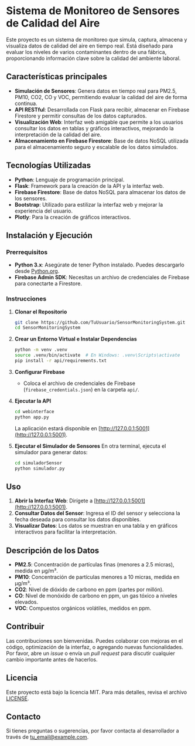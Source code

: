 # Sistema de Monitoreo de Sensores de Calidad del Aire

Este proyecto es un sistema de monitoreo que simula, captura, almacena y visualiza datos de calidad del aire en tiempo real. Está diseñado para evaluar los niveles de varios contaminantes dentro de una fábrica, proporcionando información clave sobre la calidad del ambiente laboral.

## Características principales
- **Simulación de Sensores**: Genera datos en tiempo real para PM2.5, PM10, CO2, CO y VOC, permitiendo evaluar la calidad del aire de forma continua.
- **API RESTful**: Desarrollada con Flask para recibir, almacenar en Firebase Firestore y permitir consultas de los datos capturados.
- **Visualización Web**: Interfaz web amigable que permite a los usuarios consultar los datos en tablas y gráficos interactivos, mejorando la interpretación de la calidad del aire.
- **Almacenamiento en Firebase Firestore**: Base de datos NoSQL utilizada para el almacenamiento seguro y escalable de los datos simulados.

## Tecnologías Utilizadas
- **Python**: Lenguaje de programación principal.
- **Flask**: Framework para la creación de la API y la interfaz web.
- **Firebase Firestore**: Base de datos NoSQL para almacenar los datos de los sensores.
- **Bootstrap**: Utilizado para estilizar la interfaz web y mejorar la experiencia del usuario.
- **Plotly**: Para la creación de gráficos interactivos.

## Instalación y Ejecución

### Prerrequisitos
- **Python 3.x**: Asegúrate de tener Python instalado. Puedes descargarlo desde [Python.org](https://www.python.org/downloads/).
- **Firebase Admin SDK**: Necesitas un archivo de credenciales de Firebase para conectarte a Firestore.

### Instrucciones

1. **Clonar el Repositorio**
   ```bash
   git clone https://github.com/TuUsuario/SensorMonitoringSystem.git
   cd SensorMonitoringSystem
   ```

2. **Crear un Entorno Virtual e Instalar Dependencias**
   ```bash
   python -m venv .venv
   source .venv/bin/activate  # En Windows: .venv\Scripts\activate
   pip install -r api/requirements.txt
   ```

3. **Configurar Firebase**
   - Coloca el archivo de credenciales de Firebase (`firebase_credentials.json`) en la carpeta `api/`.

4. **Ejecutar la API**
   ```bash
   cd webinterface
   python app.py
   ```
   La aplicación estará disponible en [http://127.0.0.1:5001](http://127.0.0.1:5001).

5. **Ejecutar el Simulador de Sensores**
   En otra terminal, ejecuta el simulador para generar datos:
   ```bash
   cd simuladorSensor
   python simulador.py
   ```

## Uso
1. **Abrir la Interfaz Web**: Dirígete a [http://127.0.0.1:5001](http://127.0.0.1:5001).
2. **Consultar Datos del Sensor**: Ingresa el ID del sensor y selecciona la fecha deseada para consultar los datos disponibles.
3. **Visualizar Datos**: Los datos se muestran en una tabla y en gráficos interactivos para facilitar la interpretación.

## Descripción de los Datos
- **PM2.5**: Concentración de partículas finas (menores a 2.5 micras), medida en µg/m³.
- **PM10**: Concentración de partículas menores a 10 micras, medida en µg/m³.
- **CO2**: Nivel de dióxido de carbono en ppm (partes por millón).
- **CO**: Nivel de monóxido de carbono en ppm, un gas tóxico a niveles elevados.
- **VOC**: Compuestos orgánicos volátiles, medidos en ppm.

## Contribuir
Las contribuciones son bienvenidas. Puedes colaborar con mejoras en el código, optimización de la interfaz, o agregando nuevas funcionalidades. Por favor, abre un *issue* o envía un *pull request* para discutir cualquier cambio importante antes de hacerlos.

## Licencia
Este proyecto está bajo la licencia MIT. Para más detalles, revisa el archivo [LICENSE](LICENSE).

## Contacto
Si tienes preguntas o sugerencias, por favor contacta al desarrollador a través de [tu_email@example.com](mailto:tu_email@example.com).

